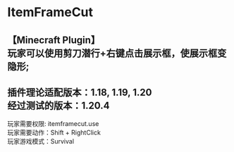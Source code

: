 # ItemFrameCut

【Minecraft Plugin】   
玩家可以使用剪刀潜行+右键点击展示框，使展示框变隐形;
---
插件理论适配版本：1.18, 1.19, 1.20  
经过测试的版本：1.20.4
---
玩家需要权限: itemframecut.use  
玩家需要动作：Shift + RightClick  
玩家游戏模式：Survival
